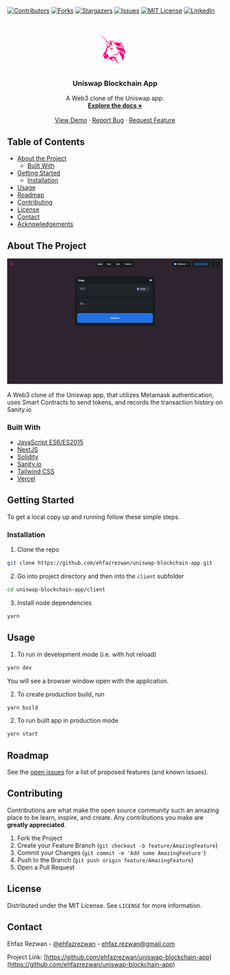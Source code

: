 <!--
*** Thanks for checking out this README Template. If you have a suggestion that would
*** make this better, please fork the repo and create a pull request or simply open
*** an issue with the tag "enhancement".
*** Thanks again! Now go create something AMAZING! :D
***
***
***
*** To avoid retyping too much info. Do a search and replace for the following:
*** github_username, covid-tracker, twitter_handle, email
-->

<!-- PROJECT SHIELDS -->
<!--
*** I'm using markdown "reference style" links for readability.
*** Reference links are enclosed in brackets [ ] instead of parentheses ( ).
*** See the bottom of this document for the declaration of the reference variables
*** for contributors-url, forks-url, etc. This is an optional, concise syntax you may use.
*** https://www.markdownguide.org/basic-syntax/#reference-style-links
-->

[![Contributors][contributors-shield]][contributors-url]
[![Forks][forks-shield]][forks-url]
[![Stargazers][stars-shield]][stars-url]
[![Issues][issues-shield]][issues-url]
[![MIT License][license-shield]][license-url]
[![LinkedIn][linkedin-shield]][linkedin-url]

<!-- PROJECT LOGO -->
<br />
<p align="center">
  <a href="https://github.com/ehfazrezwan/uniswap-blockchain-app">
    <img src="images/logo.png" alt="Logo" width="80" height="80">
  </a>

  <h3 align="center">Uniswap Blockchain App</h3>

  <p align="center">
    A Web3 clone of the Uniswap app. 
    <br />
    <a href="https://github.com/ehfazrezwan/uniswap-blockchain-app"><strong>Explore the docs »</strong></a>
    <br />
    <br />
    <a href="https://threejs-sninja.web.app/" target = "_blank">View Demo</a>
    ·
    <a href="https://github.com/ehfazrezwan/uniswap-blockchain-app/issues">Report Bug</a>
    ·
    <a href="https://github.com/ehfazrezwan/uniswap-blockchain-app/issues">Request Feature</a>
  </p>
</p>

<!-- TABLE OF CONTENTS -->

## Table of Contents

- [About the Project](#about-the-project)
  - [Built With](#built-with)
- [Getting Started](#getting-started)
  - [Installation](#installation)
- [Usage](#usage)
- [Roadmap](#roadmap)
- [Contributing](#contributing)
- [License](#license)
- [Contact](#contact)
- [Acknowledgements](#acknowledgements)

<!-- ABOUT THE PROJECT -->

## About The Project

[![Product Name Screen Shot][product-screenshot]]()

A Web3 clone of the Uniswap app, that utilizes Metamask authentication, uses Smart Contracts to send tokens, and records the transaction history on Sanity.io

### Built With

- [JavaScript ES6/ES2015](https://developer.mozilla.org/en-US/docs/Web/JavaScript)
- [NextJS](https://nextjs.org/)
- [Solidity](https://docs.soliditylang.org/)
- [Sanity.io](https://www.sanity.io/)
- [Tailwind CSS](https://tailwindcss.com/)
- [Vercel](https://vercel.com/)

<!-- GETTING STARTED -->

## Getting Started

To get a local copy up and running follow these simple steps.

### Installation

1. Clone the repo

```sh
git clone https://github.com/ehfazrezwan/uniswap-blockchain-app.git
```

2. Go into project directory and then into the `client` subfolder

```sh
cd uniswap-blockchain-app/client
```

3. Install node dependencies

```sh
yarn
```

<!-- USAGE EXAMPLES -->

## Usage

1. To run in development mode (i.e. with hot reload)

```sh
yarn dev
```

You will see a browser window open with the application.

2. To create production build, run

```sh
yarn build
```

2. To run built app in production mode

```sh
yarn start
```

<!-- ROADMAP -->

## Roadmap

See the [open issues](https://github.com/ehfazrezwan/uniswap-blockchain-app/issues) for a list of proposed features (and known issues).

<!-- CONTRIBUTING -->

## Contributing

Contributions are what make the open source community such an amazing place to be learn, inspire, and create. Any contributions you make are **greatly appreciated**.

1. Fork the Project
2. Create your Feature Branch (`git checkout -b feature/AmazingFeature`)
3. Commit your Changes (`git commit -m 'Add some AmazingFeature'`)
4. Push to the Branch (`git push origin feature/AmazingFeature`)
5. Open a Pull Request

<!-- LICENSE -->

## License

Distributed under the MIT License. See `LICENSE` for more information.

<!-- CONTACT -->

## Contact

Ehfaz Rezwan - [@ehfazrezwan](https://www.linkedin.com/in/ehfaz-rezwan/) - ehfaz.rezwan@gmail.com

Project Link: [https://github.com/ehfazrezwan/uniswap-blockchain-app](https://github.com/ehfazrezwan/uniswap-blockchain-app)

<!-- MARKDOWN LINKS & IMAGES -->
<!-- https://www.markdownguide.org/basic-syntax/#reference-style-links -->

[contributors-shield]: https://img.shields.io/github/contributors/ehfazrezwan/uniswap-blockchain-app
[contributors-url]: https://github.com/ehfazrezwan/uniswap-blockchain-app/graphs/contributors
[forks-shield]: https://img.shields.io/github/forks/ehfazrezwan/uniswap-blockchain-app
[forks-url]: https://github.com/ehfazrezwan/uniswap-blockchain-app/network/members
[stars-shield]: https://img.shields.io/github/stars/ehfazrezwan/uniswap-blockchain-app
[stars-url]: https://github.com/ehfazrezwan/uniswap-blockchain-app/stargazers
[issues-shield]: https://img.shields.io/github/issues/ehfazrezwan/uniswap-blockchain-app
[issues-url]: https://github.com/ehfazrezwan/uniswap-blockchain-app/issues
[license-shield]: https://img.shields.io/github/license/ehfazrezwan/uniswap-blockchain-app
[license-url]: https://github.com/ehfazrezwan/uniswap-blockchain-app/blob/master/LICENSE.txt
[linkedin-shield]: https://img.shields.io/badge/-LinkedIn-black.svg?style=flat-square&logo=linkedin&colorB=555
[linkedin-url]: https://linkedin.com/in/ehfaz-rezwan
[product-screenshot]: images/app.png

